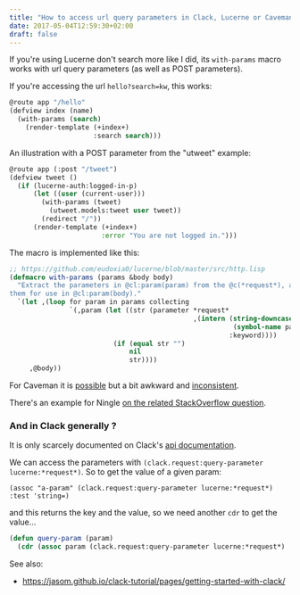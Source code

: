 ```yaml
---
title: "How to access url query parameters in Clack, Lucerne or Caveman"
date: 2017-05-04T12:59:30+02:00
draft: false
---
```


If you're using Lucerne don't search more like I did, its
`with-params` macro works with url query parameters (as well as POST
parameters).

If you're accessing the url `hello?search=kw`, this works:

~~~lisp
@route app "/hello"
(defview index (name)
  (with-params (search)
    (render-template (+index+)
                     :search search)))
~~~

An illustration with a POST parameter from the "utweet" example:

~~~lisp
@route app (:post "/tweet")
(defview tweet ()
  (if (lucerne-auth:logged-in-p)
      (let ((user (current-user)))
        (with-params (tweet)
          (utweet.models:tweet user tweet))
        (redirect "/"))
      (render-template (+index+)
                       :error "You are not logged in.")))
~~~

The macro is implemented like this:

~~~lisp
;; https://github.com/eudoxia0/lucerne/blob/master/src/http.lisp
(defmacro with-params (params &body body)
  "Extract the parameters in @cl:param(param) from the @c(*request*), and bind
them for use in @cl:param(body)."
  `(let ,(loop for param in params collecting
               `(,param (let ((str (parameter *request*
                                              ,(intern (string-downcase
                                                        (symbol-name param))
                                                       :keyword))))
                          (if (equal str "")
                              nil
                              str))))
     ,@body))
~~~

For Caveman it is [possible](https://github.com/fukamachi/caveman#structured-querypost-parameters) but a bit awkward and [inconsistent](https://github.com/fukamachi/caveman/issues/22).

There's an example for Ningle
[on the related StackOverflow question](https://stackoverflow.com/questions/43778570/how-to-get-url-query-parameters-in-clack-lucerne-or-caveman).

### And in Clack generally ?

It is only scarcely documented on Clack's
[api documentation](http://quickdocs.org/clack/api#package-CLACK.REQUEST).

We can access the parameters with `(clack.request:query-parameter
lucerne:*request*)`. So to get the value of a given param:

    (assoc "a-param" (clack.request:query-parameter lucerne:*request*) :test 'string=)

and this returns the key and the value, so we need another `cdr` to get the value…

~~~lisp
(defun query-param (param)
  (cdr (assoc param (clack.request:query-parameter lucerne:*request*) :test #'string=)))
~~~

See also:

- https://jasom.github.io/clack-tutorial/pages/getting-started-with-clack/
